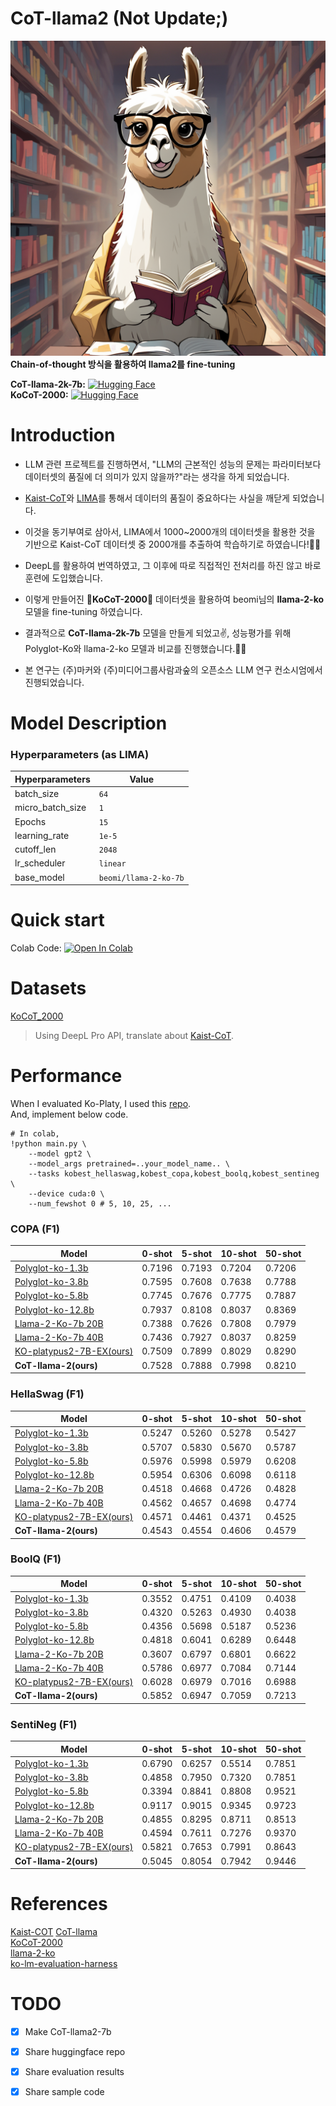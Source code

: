 # CoT-llama2 (Not Update;)
![CoT-llama2](./CoT-llama.png)  
**Chain-of-thought 방식을 활용하여 llama2를 fine-tuning**   

**CoT-llama-2k-7b:** [![Hugging Face](https://img.shields.io/badge/%F0%9F%A4%97%20Hugging%20Face-Spaces-blue)](https://huggingface.co/kyujinpy/CoT-llama-2k-7b)   
**KoCoT-2000:** [![Hugging Face](https://img.shields.io/badge/%F0%9F%A4%97%20Hugging%20Face-Spaces-blue)](https://huggingface.co/datasets/kyujinpy/KoCoT_2000)   
  
# Introduction
- LLM 관련 프로젝트를 진행하면서, "LLM의 근본적인 성능의 문제는 파라미터보다 데이터셋의 품질에 더 의미가 있지 않을까?"라는 생각을 하게 되었습니다.
- [Kaist-CoT](https://huggingface.co/datasets/kaist-ai/CoT-Collection)와 [LIMA](https://arxiv.org/abs/2305.11206)를 통해서 데이터의 품질이 중요하다는 사실을 깨닫게 되었습니다.

- 이것을 동기부여로 삼아서, LIMA에서 1000~2000개의 데이터셋을 활용한 것을 기반으로 Kaist-CoT 데이터셋 중 2000개를 추출하여 학습하기로 하였습니다!🙂🙂
- DeepL를 활용하여 번역하였고, 그 이후에 따로 직접적인 전처리를 하진 않고 바로 훈련에 도입했습니다.
- 이렇게 만들어진 **🥮KoCoT-2000🥮** 데이터셋을 활용하여 beomi님의 **llama-2-ko** 모델을 fine-tuning 하였습니다.
  
- 결과적으로 **CoT-llama-2k-7b** 모델을 만들게 되었고✌, 성능평가를 위해 Polyglot-Ko와 llama-2-ko 모델과 비교를 진행했습니다.🙂🙃
- 본 연구는 (주)마커와 (주)미디어그룹사람과숲의 오픈소스 LLM 연구 컨소시엄에서 진행되었습니다.

# Model Description  
### Hyperparameters (as LIMA)  
| Hyperparameters | Value |  
| --- | --- |  
| batch_size | `64` |   
| micro_batch_size | `1` |  
| Epochs | `15` |  
| learning_rate | `1e-5` |  
| cutoff_len | `2048` |  
| lr_scheduler | `linear` |  
| base_model | `beomi/llama-2-ko-7b` |  

# Quick start
Colab Code: [![Open In Colab](https://colab.research.google.com/assets/colab-badge.svg)](https://colab.research.google.com/drive/1lRDSnHHVIzRW7RYRV3rha2QL2aMETRp7?usp=sharing)
  
# Datasets
[KoCoT_2000](https://huggingface.co/kyujinpy/CoT-llama-2k-7b)  
> Using DeepL Pro API, translate about [Kaist-CoT](https://huggingface.co/datasets/kaist-ai/CoT-Collection).  

# Performance
When I evaluated Ko-Platy, I used this [repo](https://github.com/Beomi/ko-lm-evaluation-harness).  
And, implement below code.
```
# In colab,
!python main.py \
    --model gpt2 \ 
    --model_args pretrained=..your_model_name.. \
    --tasks kobest_hellaswag,kobest_copa,kobest_boolq,kobest_sentineg \
    --device cuda:0 \
    --num_fewshot 0 # 5, 10, 25, ...
```
  
### COPA (F1)
| Model | 0-shot | 5-shot | 10-shot | 50-shot |
| --- | --- | --- | --- | --- |
| [Polyglot-ko-1.3b](https://huggingface.co/EleutherAI/polyglot-ko-1.3b) | 0.7196 | 0.7193 | 0.7204 | 0.7206 |
| [Polyglot-ko-3.8b](https://huggingface.co/EleutherAI/polyglot-ko-3.8b) | 0.7595 | 0.7608 | 0.7638 | 0.7788 |
| [Polyglot-ko-5.8b](https://huggingface.co/EleutherAI/polyglot-ko-5.8b) | 0.7745 | 0.7676 | 0.7775 | 0.7887 |
| [Polyglot-ko-12.8b](https://huggingface.co/EleutherAI/polyglot-ko-12.8b) | 0.7937 | 0.8108 | 0.8037 | 0.8369 |
| [Llama-2-Ko-7b 20B](https://huggingface.co/beomi/llama-2-ko-7b) | 0.7388 | 0.7626 | 0.7808 | 0.7979 |
| [Llama-2-Ko-7b 40B](https://huggingface.co/beomi/llama-2-ko-7b) | 0.7436 | 0.7927 | 0.8037 | 0.8259 |  
| [KO-platypus2-7B-EX(ours)](https://huggingface.co/kyujinpy/KO-Platypus2-7B-ex) | 0.7509 | 0.7899 | 0.8029 | 0.8290 |  
| **CoT-llama-2(ours)** | 0.7528 | 0.7888 | 0.7998 | 0.8210 |  
  
### HellaSwag (F1)
| Model | 0-shot | 5-shot | 10-shot | 50-shot |
| --- | --- | --- | --- | --- |
| [Polyglot-ko-1.3b](https://huggingface.co/EleutherAI/polyglot-ko-1.3b) | 0.5247 | 0.5260 | 0.5278 | 0.5427 |
| [Polyglot-ko-3.8b](https://huggingface.co/EleutherAI/polyglot-ko-3.8b) | 0.5707 | 0.5830 | 0.5670 | 0.5787 |
| [Polyglot-ko-5.8b](https://huggingface.co/EleutherAI/polyglot-ko-5.8b) | 0.5976 | 0.5998 | 0.5979 | 0.6208 |
| [Polyglot-ko-12.8b](https://huggingface.co/EleutherAI/polyglot-ko-12.8b) | 0.5954 | 0.6306 | 0.6098 | 0.6118 |
| [Llama-2-Ko-7b 20B](https://huggingface.co/beomi/llama-2-ko-7b) | 0.4518 | 0.4668 | 0.4726 | 0.4828 |
| [Llama-2-Ko-7b 40B](https://huggingface.co/beomi/llama-2-ko-7b) | 0.4562 | 0.4657 | 0.4698 | 0.4774 |   
| [KO-platypus2-7B-EX(ours)](https://huggingface.co/kyujinpy/KO-Platypus2-7B-ex) | 0.4571 | 0.4461 | 0.4371 | 0.4525 |  
| **CoT-llama-2(ours)** | 0.4543 | 0.4554 | 0.4606 | 0.4579 | 
  
### BoolQ (F1)
| Model | 0-shot | 5-shot | 10-shot | 50-shot |
| --- | --- | --- | --- | --- |
| [Polyglot-ko-1.3b](https://huggingface.co/EleutherAI/polyglot-ko-1.3b) | 0.3552 | 0.4751 | 0.4109 | 0.4038 |
| [Polyglot-ko-3.8b](https://huggingface.co/EleutherAI/polyglot-ko-3.8b) | 0.4320 | 0.5263 | 0.4930 | 0.4038 |
| [Polyglot-ko-5.8b](https://huggingface.co/EleutherAI/polyglot-ko-5.8b) | 0.4356 | 0.5698 | 0.5187 | 0.5236 |
| [Polyglot-ko-12.8b](https://huggingface.co/EleutherAI/polyglot-ko-12.8b) | 0.4818 | 0.6041 | 0.6289 | 0.6448 |
| [Llama-2-Ko-7b 20B](https://huggingface.co/beomi/llama-2-ko-7b) | 0.3607 | 0.6797 | 0.6801 | 0.6622 |
| [Llama-2-Ko-7b 40B](https://huggingface.co/beomi/llama-2-ko-7b) | 0.5786 | 0.6977 | 0.7084 | 0.7144 |  
| [KO-platypus2-7B-EX(ours)](https://huggingface.co/kyujinpy/KO-Platypus2-7B-ex) | 0.6028 | 0.6979 | 0.7016 | 0.6988 |  
| **CoT-llama-2(ours)** | 0.5852 | 0.6947 | 0.7059 | 0.7213 | 
  
### SentiNeg (F1)
| Model | 0-shot | 5-shot | 10-shot | 50-shot |
| --- | --- | --- | --- | --- |
| [Polyglot-ko-1.3b](https://huggingface.co/EleutherAI/polyglot-ko-1.3b) | 0.6790 | 0.6257 | 0.5514 | 0.7851 |
| [Polyglot-ko-3.8b](https://huggingface.co/EleutherAI/polyglot-ko-3.8b) | 0.4858 | 0.7950 | 0.7320 | 0.7851 |
| [Polyglot-ko-5.8b](https://huggingface.co/EleutherAI/polyglot-ko-5.8b) | 0.3394 | 0.8841 | 0.8808 | 0.9521 |
| [Polyglot-ko-12.8b](https://huggingface.co/EleutherAI/polyglot-ko-12.8b) | 0.9117 | 0.9015 | 0.9345 | 0.9723 |
| [Llama-2-Ko-7b 20B](https://huggingface.co/beomi/llama-2-ko-7b) | 0.4855 | 0.8295 | 0.8711 | 0.8513 |
| [Llama-2-Ko-7b 40B](https://huggingface.co/beomi/llama-2-ko-7b) | 0.4594 | 0.7611 | 0.7276 | 0.9370 |  
| [KO-platypus2-7B-EX(ours)](https://huggingface.co/kyujinpy/KO-Platypus2-7B-ex) | 0.5821 | 0.7653 | 0.7991 | 0.8643 |  
| **CoT-llama-2(ours)** | 0.5045 | 0.8054 | 0.7942 | 0.9446 | 
   
# References  
[Kaist-COT](https://huggingface.co/datasets/kaist-ai/CoT-Collection)
[CoT-llama](https://huggingface.co/kyujinpy/CoT-llama-2k-7b)  
[KoCoT-2000](https://huggingface.co/datasets/kyujinpy/KoCoT_2000)  
[llama-2-ko](https://huggingface.co/beomi/llama-2-ko-7b)   
[ko-lm-evaluation-harness](https://github.com/Beomi/ko-lm-evaluation-harness)    
  
# TODO
- [x] Make CoT-llama2-7b 
- [x] Share huggingface repo
- [x] Share evaluation results
- [x] Share sample code
  
